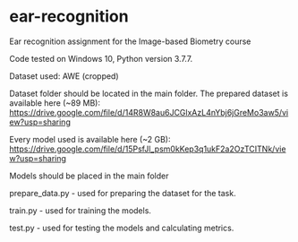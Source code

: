 # ear-recognition

Ear recognition assignment for the Image-based Biometry course

Code tested on Windows 10, Python version 3.7.7.

Dataset used: AWE (cropped)

Dataset folder should be located in the main folder. The prepared dataset is available here (~89 MB): https://drive.google.com/file/d/14R8W8au6JCGlxAzL4nYbj6jGreMo3aw5/view?usp=sharing

Every model used is available here (~2 GB): https://drive.google.com/file/d/15PsfJl_psm0kKep3q1ukF2a2OzTCITNk/view?usp=sharing

Models should be placed in the main folder


prepare_data.py - used for preparing the dataset for the task.

train.py - used for training the models.

test.py - used for testing the models and calculating metrics.


